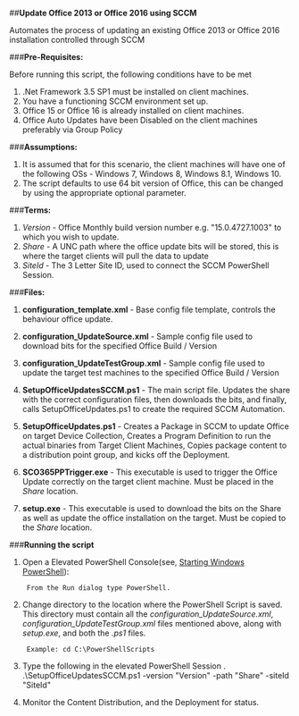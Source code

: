 ##**Update Office 2013 or Office 2016 using SCCM**

Automates the process of updating an existing Office 2013 or Office 2016 installation controlled through SCCM

###**Pre-Requisites:**

Before running this script, the following conditions have to be met

1. .Net Framework 3.5 SP1 must be installed on client machines.
2. You have a functioning SCCM environment set up.
3. Office 15 or Office 16 is already installed on client machines. 
4. Office Auto Updates have been Disabled on the client machines preferably via Group Policy

###**Assumptions:**

1. It is assumed that for this scenario, the client machines will have one of the following OSs - Windows 7, Windows 8, Windows 8.1, Windows 10.
2. The script defaults to use 64 bit version of Office, this can be changed by using the appropriate optional parameter. 

###**Terms:**

1. *Version* - Office Monthly build version number e.g. "15.0.4727.1003" to which you wish to update.
2. *Share* - A UNC path where the office update bits will be stored, this is where the target clients will pull the data to update
3. *SiteId* - The 3 Letter Site ID, used to connect the SCCM PowerShell Session.

###**Files:**

1. **configuration_template.xml** - Base config file template, controls the behaviour office update.

2. **configuration_UpdateSource.xml** - Sample config file used to download bits for the specified Office Build / Version

3. **configuration_UpdateTestGroup.xml** - Sample config file used to update the target test machines to the specified Office Build / Version

4. **SetupOfficeUpdatesSCCM.ps1** - The main script file. Updates the share with the correct configuration files, then downloads the bits, and finally, calls SetupOfficeUpdates.ps1 to create the required SCCM Automation.

5. **SetupOfficeUpdates.ps1** - Creates a Package in SCCM to update Office on target Device Collection, Creates a Program Definition to run the actual binaries from Target Client Machines, 
   Copies package content to a distribution point group, and kicks off the Deployment.

6. **SCO365PPTrigger.exe** - This executable is used to trigger the Office Update correctly on the target client machine. Must be placed in the *Share* location.

7. **setup.exe** - This executable is used to download the bits on the Share as well as update the office installation on the target. Must be copied to the *Share* location.

###**Running the script**

1. Open a Elevated PowerShell Console(see, [Starting Windows PowerShell](https://technet.microsoft.com/en-us/library/hh857343.aspx)):

		From the Run dialog type PowerShell.

2. Change directory to the location where the PowerShell Script is saved.   This directory must contain all the *configuration_UpdateSource.xml*, *configuration_UpdateTestGroup.xml* files mentioned above, along with *setup.exe*, and both the *.ps1* files.

		Example: cd C:\PowerShellScripts

3. Type the following in the elevated PowerShell Session
		 . .\SetupOfficeUpdatesSCCM.ps1 -version "Version" -path "Share" -siteId "SiteId"

4. Monitor the Content Distribution, and the Deployment for status.
